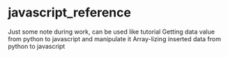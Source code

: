 # javascript_reference
Just some note during work, can be used like tutorial  Getting data value from python to javascript and manipulate it Array-lizing inserted data from python to javascript
